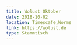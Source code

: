 ```yaml
---
title: Wolust Oktober
date: 2018-10-02
location: Timescafe,Worms
link: https://wolust.de
type: Stammtisch
---
```

